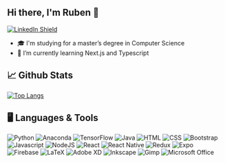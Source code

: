 ## Hi there, I'm Ruben 👋
[![LinkedIn Shield](https://img.shields.io/badge/LinkedIn-Profile-blue.svg?style=flat-square&logo=LinkedIn&labelColor=blue&color=dimgray)](https://www.linkedin.com/in/ruben-lucas-5379b121b/)

- 🎓 I'm studying for a master’s degree in Computer Science
- 🌱 I’m currently learning Next.js and Typescript

## 📈 Github Stats
[![Top Langs](https://github-readme-stats.vercel.app/api/top-langs/?username=Rubinjo&theme=tokyonight)](https://github.com/Rubinjo/github-readme-stats)

## 🖥️ Languages & Tools
![Python](https://img.shields.io/badge/python-3670A0?logo=python&logoColor=ffdd54)
![Anaconda](https://img.shields.io/badge/Anaconda-%2344A833.svg?logo=anaconda&logoColor=white)
![TensorFlow](https://img.shields.io/badge/TensorFlow-%23FF6F00.svg?logo=TensorFlow&logoColor=white)
![Java](https://img.shields.io/badge/java-%23ED8B00.svg?logo=java&logoColor=white)
![HTML](https://img.shields.io/badge/html-%23E34F26.svg?logo=html5&logoColor=white)
![CSS](https://img.shields.io/badge/css-%231572B6.svg?logo=css3&logoColor=white)
![Bootstrap](https://img.shields.io/badge/bootstrap-%23563D7C.svg?logo=bootstrap&logoColor=white)
![Javascript](https://img.shields.io/badge/javascript-%23323330.svg?logo=javascript&logoColor=#F7DF1E)
![NodeJS](https://img.shields.io/badge/node.js-6DA55F?logo=node.js&logoColor=white)
![React](https://img.shields.io/badge/react-%2320232a.svg?logo=react&logoColor=%2361DAFB)
![React Native](https://img.shields.io/badge/react_native-%2320232a.svg?logo=react&logoColor=%2361DAFB)
![Redux](https://img.shields.io/badge/redux-%23593d88.svg?logo=redux&logoColor=white)
![Expo](https://img.shields.io/badge/expo-1C1E24?logo=expo&logoColor=#D04A37)
![Firebase](https://img.shields.io/badge/firebase-%23039BE5.svg?logo=firebase)
![LaTeX](https://img.shields.io/badge/latex-%23008080.svg?logo=latex&logoColor=white)
![Adobe XD](https://img.shields.io/badge/Adobe%20XD-470137?logo=Adobe%20XD&logoColor=#FF61F6)
![Inkscape](https://img.shields.io/badge/Inkscape-e0e0e0?logo=inkscape&logoColor=080A13)
![Gimp](https://img.shields.io/badge/Gimp-657D8B?logo=gimp&logoColor=FFFFFF)
![Microsoft Office](https://img.shields.io/badge/Microsoft_Office-D83B01?logo=microsoft-office&logoColor=white)




<!--
**Rubinjo/Rubinjo** is a ✨ _special_ ✨ repository because its `README.md` (this file) appears on your GitHub profile.

Here are some ideas to get you started:

- 🔭 I’m currently working on ...
- 🌱 I’m currently learning ...
- 👯 I’m looking to collaborate on ...
- 🤔 I’m looking for help with ...
- 💬 Ask me about ...
- 📫 How to reach me: ...
- 😄 Pronouns: ...
- ⚡ Fun fact: ...
-->
